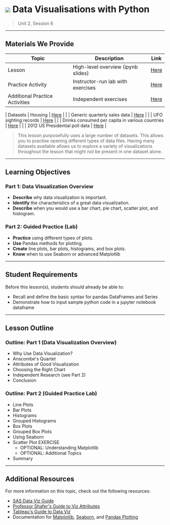 # ![](https://ga-dash.s3.amazonaws.com/production/assets/logo-9f88ae6c9c3871690e33280fcf557f33.png) Data Visualisations with Python

> Unit 2, Session 6

---

## Materials We Provide

| Topic | Description | Link |
| --- | --- | --- |
| Lesson | High-level overview (ipynb slides) | [Here](01-python-data-vis-slides.ipynb) |
| Practice Activity | Instructor-run lab with exercises | [Here](02-python-data-vis-lab.ipynb) |
| Additional Practice Activities | Independent exercises | [Here](practice/) |

| Datasets | Housing | [Here](data/kc_house_data.csv) |
|          | Generic quarterly sales data | [Here](data/sales_info.csv) |
|          | UFO sighting records | [Here](data/ufo.csv) |
|          | Drinks consumed per capita in various countries | [Here](data/drinks.csv) |
|          | 2012 US Presidential poll data | [Here](data/polls.csv) |
<!--| Source Materials | Original files used to create this lesson | -- |-->

> This lesson purposefully uses a large number of datasets. This allows you to practise opening different types of data files. Having many datasets available allows us to explore a variety of visualizations throughout the lesson that might not be present in one dataset alone.

---

## Learning Objectives

### Part 1: Data Visualization Overview

- **Describe** why data visualization is important.
- **Identify** the characteristics of a great data visualization.
- **Describe** when you would use a bar chart, pie chart, scatter plot, and histogram.

### Part 2: Guided Practice (Lab)

- **Practice** using different types of plots.
- **Use** Pandas methods for plotting.
- **Create** line plots, bar plots, histograms, and box plots.
- **Know** when to use Seaborn or advanced Matplotlib

---

## Student Requirements

Before this lesson(s), students should already be able to:

- Recall and define the basic syntax for pandas DataFrames and Series
- Demonstrate how to input sample python code in a jupyter notebook dataframe

---

## Lesson Outline


### Outline: Part 1 (Data Visualization Overview)

- Why Use Data Visualization?
- Anscombe's Quartet
- Attributes of Good Visualization
- Choosing the Right Chart
- Independent Research (see Part 2)
- Conclusion

### Outline: Part 2 (Guided Practice Lab)

- Line Plots
- Bar Plots
- Histograms
- Grouped Histograms
- Box Plots
- Grouped Box Plots
- Using Seaborn
- Scatter Plot EXERCISE
  - OPTIONAL: Understanding Matplotlib
  - OPTIONAL: Additional Topics
- Summary

---

## Additional Resources

For more information on this topic, check out the following resources:

- [SAS Data Viz Guide](http://www.sas.com/en_us/insights/big-data/data-visualization.html)
- [Professor Shafer's Guide to Viz Attributes](http://mediashift.org/2016/02/checklist-does-your-data-visualization-say-what-you-think-it-says/)
- [Tableau's Guide to Data Viz](https://drive.google.com/file/d/0Bx2SHQGVqWasT1l4NWtLclJJcWM/view)
- Documentation for [Matplotlib](https://matplotlib.org/), [Seaborn](https://seaborn.pydata.org/), and [Pandas Plotting](http://pandas.pydata.org/pandas-docs/stable/generated/pandas.DataFrame.plot.html)
